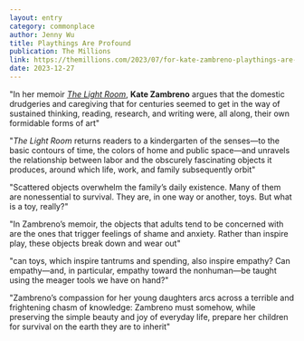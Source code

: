 ```yaml
---
layout: entry
category: commonplace
author: Jenny Wu
title: Playthings Are Profound
publication: The Millions
link: https://themillions.com/2023/07/for-kate-zambreno-playthings-are-profound.html
date: 2023-12-27
---
```


"In her memoir *[The Light Room](http://www.amazon.com/exec/obidos/ASIN/059342106X/ref=nosim/themillpw-20)*, **Kate Zambreno** argues that the domestic drudgeries and caregiving that for centuries seemed to get in the way of sustained thinking, reading, research, and writing were, all along, their own formidable forms of art"

"*The Light Room* returns readers to a kindergarten of the senses—to the basic contours of time, the colors of home and public space—and unravels the relationship between labor and the obscurely fascinating objects it produces, around which life, work, and family subsequently orbit"

"Scattered objects overwhelm the family’s daily existence. Many of them are nonessential to survival. They are, in one way or another, toys. But what is a toy, really?"

"In Zambreno’s memoir, the objects that adults tend to be concerned with are the ones that trigger feelings of shame and anxiety. Rather than inspire play, these objects break down and wear out"

"can toys, which inspire tantrums and spending, also inspire empathy? Can empathy—and, in particular, empathy toward the nonhuman—be taught using the meager tools we have on hand?"

"Zambreno’s compassion for her young daughters arcs across a terrible and frightening chasm of knowledge: Zambreno must somehow, while preserving the simple beauty and joy of everyday life, prepare her children for survival on the earth they are to inherit"
